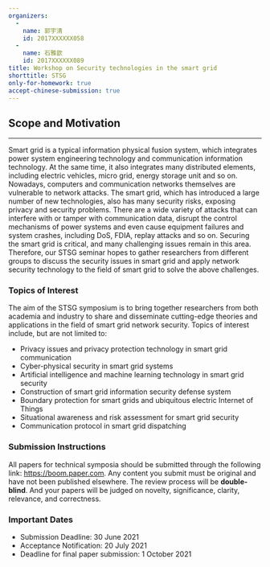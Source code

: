 ```yaml
---
organizers:
  -
    name: 郭宇清
    id: 2017XXXXXX058
  -
    name: 石雅歆
    id: 2017XXXXXX089
title: Workshop on Security technologies in the smart grid
shorttitle: STSG
only-for-homework: true
accept-chinese-submission: true
---
```


## Scope and Motivation

---

Smart grid is a typical information physical fusion system, which integrates power system engineering technology and communication information technology. At the same time, it also integrates many distributed elements, including electric vehicles, micro grid, energy storage unit and so on. Nowadays, computers and communication networks themselves are vulnerable to network attacks. The smart grid, which has introduced a large number of new technologies, also has many security risks, exposing privacy and security problems. There are a wide variety of attacks that can interfere with or tamper with communication data, disrupt the control mechanisms of power systems and even cause equipment failures and system crashes, including DoS, FDIA, replay attacks and so on. Securing the smart grid is critical, and many challenging issues remain in this area. Therefore, our STSG seminar hopes to gather researchers from different groups to discuss the security issues in smart grid and apply network security technology to the field of smart grid to solve the above challenges.

### Topics of Interest

The aim of the STSG symposium is to bring together researchers from both academia and industry to share and disseminate cutting-edge theories and applications in the field of smart grid network security. Topics of interest include, but are not limited to: 

- Privacy issues and privacy protection technology in smart grid communication
- Cyber-physical security in smart grid systems
- Artificial intelligence and machine learning technology in smart grid security
- Construction of smart grid information security defense system
- Boundary protection for smart grids and ubiquitous electric Internet of Things
- Situational awareness and risk assessment for smart grid security
- Communication protocol in smart grid dispatching

### Submission Instructions
All papers for technical symposia should be submitted through the following link: https://boom.paper.com. Any content you submit must be original and have not been published elsewhere.  The review process will be **double-blind**. And your papers will be judged on novelty, significance, clarity, relevance, and correctness. 

### Important Dates
- Submission Deadline: 30 June 2021
- Acceptance Notification: 20 July 2021
- Deadline for final paper submission: 1 October 2021

